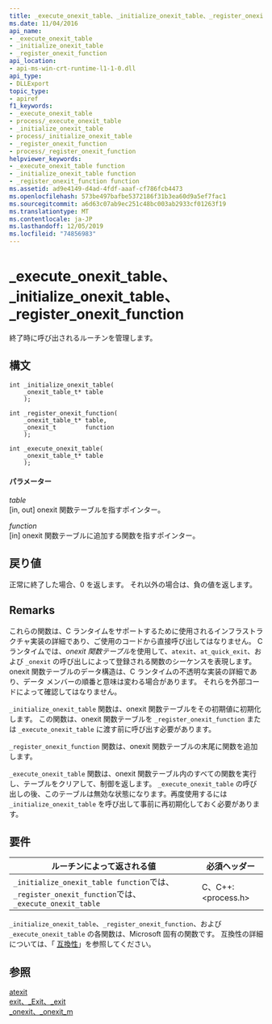```yaml
---
title: _execute_onexit_table、_initialize_onexit_table、_register_onexit_function
ms.date: 11/04/2016
api_name:
- _execute_onexit_table
- _initialize_onexit_table
- _register_onexit_function
api_location:
- api-ms-win-crt-runtime-l1-1-0.dll
api_type:
- DLLExport
topic_type:
- apiref
f1_keywords:
- _execute_onexit_table
- process/_execute_onexit_table
- _initialize_onexit_table
- process/_initialize_onexit_table
- _register_onexit_function
- process/_register_onexit_function
helpviewer_keywords:
- _execute_onexit_table function
- _initialize_onexit_table function
- _register_onexit_function function
ms.assetid: ad9e4149-d4ad-4fdf-aaaf-cf786fcb4473
ms.openlocfilehash: 573be497bafbe5372186f31b3ea60d9a5ef7fac1
ms.sourcegitcommit: a6d63c07ab9ec251c48bc003ab2933cf01263f19
ms.translationtype: MT
ms.contentlocale: ja-JP
ms.lasthandoff: 12/05/2019
ms.locfileid: "74856983"
---
```

# <a name="_execute_onexit_table-_initialize_onexit_table-_register_onexit_function"></a>_execute_onexit_table、_initialize_onexit_table、_register_onexit_function

終了時に呼び出されるルーチンを管理します。

## <a name="syntax"></a>構文

```
int _initialize_onexit_table(
    _onexit_table_t* table
    );

int _register_onexit_function(
    _onexit_table_t* table,
    _onexit_t        function
    );

int _execute_onexit_table(
    _onexit_table_t* table
    );
```

#### <a name="parameters"></a>パラメーター

*table*<br/>
[in, out] onexit 関数テーブルを指すポインター。

*function*<br/>
[in] onexit 関数テーブルに追加する関数を指すポインター。

## <a name="return-value"></a>戻り値

正常に終了した場合、0 を返します。 それ以外の場合は、負の値を返します。

## <a name="remarks"></a>Remarks

これらの関数は、C ランタイムをサポートするために使用されるインフラストラクチャ実装の詳細であり、ご使用のコードから直接呼び出してはなりません。 C ランタイムでは、*onexit 関数テーブル*を使用して、`atexit`、`at_quick_exit`、および `_onexit` の呼び出しによって登録される関数のシーケンスを表現します。 onexit 関数テーブルのデータ構造は、C ランタイムの不透明な実装の詳細であり、データ メンバーの順番と意味は変わる場合があります。 それらを外部コードによって確認してはなりません。

`_initialize_onexit_table` 関数は、onexit 関数テーブルをその初期値に初期化します。  この関数は、onexit 関数テーブルを `_register_onexit_function` または `_execute_onexit_table` に渡す前に呼び出す必要があります。

`_register_onexit_function` 関数は、onexit 関数テーブルの末尾に関数を追加します。

`_execute_onexit_table` 関数は、onexit 関数テーブル内のすべての関数を実行し、テーブルをクリアして、制御を返します。 `_execute_onexit_table` の呼び出しの後、このテーブルは無効な状態になります。再度使用するには `_initialize_onexit_table` を呼び出して事前に再初期化しておく必要があります。

## <a name="requirements"></a>要件

|ルーチンによって返される値|必須ヘッダー|
|-------------|---------------------|
|`_initialize_onexit_table function`では、 `_register_onexit_function`では、 `_execute_onexit_table`|C、C++: \<process.h>|

`_initialize_onexit_table`、`_register_onexit_function`、および `_execute_onexit_table` の各関数は、Microsoft 固有の関数です。 互換性の詳細については、「 [互換性](../c-runtime-library/compatibility.md)」を参照してください。

## <a name="see-also"></a>参照

[atexit](../c-runtime-library/reference/atexit.md)<br/>
[exit、_Exit、_exit](../c-runtime-library/reference/exit-exit-exit.md)<br/>
[_onexit、_onexit_m](../c-runtime-library/reference/onexit-onexit-m.md)
